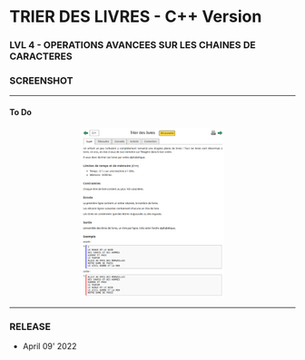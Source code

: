 # TRIER DES LIVRES - C++ Version
### LVL 4 - OPERATIONS AVANCEES SUR LES CHAINES DE CARACTERES 

### **SCREENSHOT**

---
#### To Do
<div align="center">
    <img
        src="https://github.com/Ayckinn/CPP/blob/main/FRANCE_IOI/LEVEL_03/4_Operations_avancees_sur_les_chaines_de_caracteres/2_trier_des_livres/todo.png"
        alt="DEMO"
        style="width:50%">
</div>

---
### **RELEASE**

- April 09' 2022